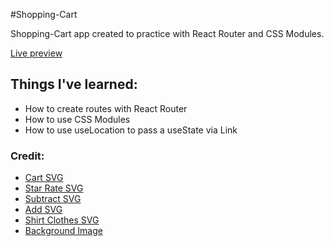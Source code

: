 #Shopping-Cart

<p>Shopping-Cart app created to practice with React Router and CSS Modules.</p>

<a href="https://amazing-horse-0a4cf4.netlify.app/" target="_blank">Live preview</a>

<h2>Things I've learned:</h2>

<ul>
  <li>How to create routes with React Router</li>
  <li>How to use CSS Modules</li>
  <li>How to use useLocation to pass a useState via Link</li>
</ul>

<h3>Credit:</H3>

<ul>
  <li><a href="https://www.svgrepo.com/svg/453700/cart1" target="_blank" >Cart SVG</a></li>
  <li><a href="https://www.svgrepo.com/svg/198226/star-rate" target="_blank" >Star Rate SVG</a></li>
  <li><a href="https://www.svgrepo.com/svg/449277/subtract" target="_blank" >Subtract SVG</a></li>
  <li><a href="https://www.svgrepo.com/svg/501433/add" target="_blank" >Add SVG</a></li>
  <li><a href="https://www.svgrepo.com/svg/229395/shirt-clothes" target="_blank" >Shirt Clothes SVG</a></li>
  <li><a href="https://www.freepik.com/free-vector/fashionable-boutique-color-set-with-clothes-flat-isolated-vector-illustration_34379075.htm#page=4&query=clothes%20shop&position=31&from_view=search&track=ais&uuid=3a59e2a6-c11a-43af-8f50-de1e4fe918e5" target="_blank" >
Background Image</a></li>
</ul>
